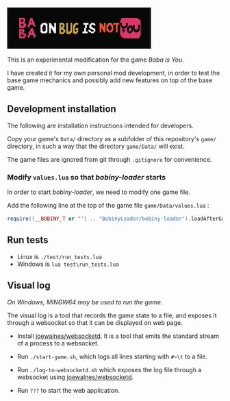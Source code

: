 ![Baba on Bug is not You](baba-on-bug-is-not-you.gif)

This is an experimental modification for the game *Baba is You*.

I have created it for my own personal mod development, in order to test the base game mechanics and possibly add new features on top of the base game.

## Development installation

The following are installation instructions intended for developers.

Copy your game's `Data/` directory as a subfolder of this repository's `game/` directory, in such a way that the directory `game/Data/` will exist.

The game files are ignored from git through `.gitignore` for convenience.

### Modify `values.lua` so that *bobiny-loader* starts

In order to start *bobiny-loader*, we need to modify one game file.

Add the following line at the top of the game file `game/Data/values.lua` :

```lua
require((__BOBINY_T or "") .. "BobinyLoader/bobiny-loader").loadAfterGameInit()
```

## Run tests

- Linux is `./test/run_tests.lua`
- Windows is `lua test\run_tests.lua`

## Visual log

*On Windows, MINGW64 may be used to run the game.*

The visual log is a tool that records the game state to a file, and exposes it through a websocket so that it can be displayed on web page.

- Install [joewalnes/websocketd](https://github.com/joewalnes/websocketd). It is a tool that emits the standard stream of a process to a websocket.

- Run `./start-game.sh`, which logs all lines starting with `#~\t` to a file.

- Run `./log-to-websocketd.sh` which exposes the log file through a websocket using [joewalnes/websocketd](https://github.com/joewalnes/websocketd).

- Run `???` to start the web application.
